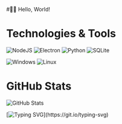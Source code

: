 #👋🏻 Hello, World!

# Technologies & Tools

![NodeJS](https://img.shields.io/badge/NodeJS-1e4273?style=for-the-badge&logo=node.js&logoColor=white)
![Electron](https://img.shields.io/badge/Electron-2b3a55?style=for-the-badge&logo=electron&logoColor=white)
![Python](https://img.shields.io/badge/Python-44273c?style=for-the-badge&logo=python&logoColor=white)
![SQLite](https://img.shields.io/badge/SQLite-3d2e40?style=for-the-badge&logo=sqlite&logoColor=white)

![Windows](https://img.shields.io/badge/Windows-2d333b?style=for-the-badge&logo=windows&logoColor=white)
![Linux](https://img.shields.io/badge/Linux-2d333b?style=for-the-badge&logo=linux&logoColor=white)

# GitHub Stats

<img src="https://github-readme-stats.vercel.app/api?username=nezzixccc&show_icons=true&hide_title=true&hide_border=true&bg_color=22272e&text_color=adbac7&icon_color=909dab&title_color=539bf5&ring_color=c96198" alt="GitHub Stats">

[![Typing SVG](https://readme-typing-svg.herokuapp.com?font=JetBrains+Mono&size=14&duration=3000&color=539BF5&center=true&vCenter=true&repeat=false&width=435&lines=Thanks+for+visiting!)](https://git.io/typing-svg)
